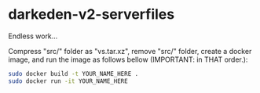 # darkeden-v2-serverfiles
Endless work...

Compress "src/" folder as "vs.tar.xz", remove "src/" folder, create a docker image, and run the image as follows bellow (IMPORTANT: in THAT order.):

```sh
sudo docker build -t YOUR_NAME_HERE .
sudo docker run -it YOUR_NAME_HERE
```

